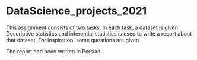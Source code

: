 # DataScience_projects_2021
This assignment consists of two tasks. In each task, a dataset is given. 
Descriptive statistics and inferential statistics is used to write a report about that dataset. 
For inspiration, some questions are given

The report had been written in Persian
